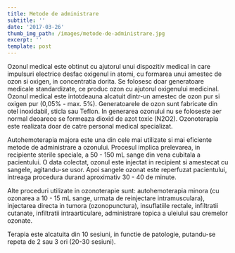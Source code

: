 ```yaml
---
title: Metode de administrare
subtitle: ''
date: '2017-03-26'
thumb_img_path: /images/metode-de-administrare.jpg
excerpt: ''
template: post
---
```



Ozonul medical este obtinut cu ajutorul unui dispozitiv medical in care impulsuri electrice desfac oxigenul in atomi, cu formarea unui amestec de ozon si oxigen, in concentratia dorita. Se folosesc doar generatoare medicale standardizate, ce produc ozon cu ajutorul oxigenului medicinal. Ozonul medical este intotdeauna alcatuit dintr-un amestec de ozon pur si oxigen pur (0,05% - max. 5%). Generatoarele de ozon sunt fabricate din otel inoxidabil, sticla sau Teflon. In generarea ozonului nu se foloseste aer normal deoarece se formeaza dioxid de azot toxic (N2O2). Ozonoterapia este realizata doar de catre personal medical specializat.



Autohemoterapia majora este una din cele mai utilizate si mai eficiente metode de administrare a ozonului. Procesul implica prelevarea, in recipiente sterile speciale, a 50 - 150 mL sange din vena cubitala a pacientului. O data colectat, ozonul este injectat in recipient si amestecat cu sangele, agitandu-se usor. Apoi sangele ozonat este reperfuzat pacientului, intreaga procedura durand aproximativ 30 - 40 de minute.



Alte proceduri utilizate in ozonoterapie sunt: autohemoterapia minora (cu ozonarea a 10 - 15 mL sange, urmata de reinjectare intramusculara), injectarea directa in tumora (ozonopunctura), insuflatiile rectale, infiltratii cutanate, infiltratii intraarticulare, administrare topica a uleiului sau cremelor ozonate.



Terapia este alcatuita din 10 sesiuni, in functie de patologie, putandu-se repeta de 2 sau 3 ori (20-30 sesiuni).
